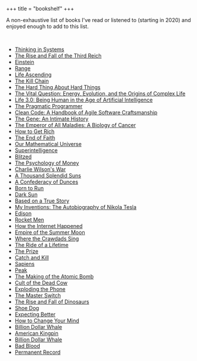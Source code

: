 +++
title = "bookshelf"
+++

A non-exhaustive list of books I've read or listened to (starting in 2020) and enjoyed enough to add to this list.

<br/>

* [Thinking in Systems](https://www.amazon.com/Thinking-Systems-Donella-H-Meadows/dp/1603580557)
* [The Rise and Fall of the Third Reich](https://a.co/d/7C6EvGF)
* [Einstein](https://a.co/d/8FRE54A)
* [Range](https://a.co/d/2AT4ylF)
* [Life Ascending](https://a.co/d/hdbcna9)
* [The Kill Chain](https://a.co/d/hdbcna9)
* [The Hard Thing About Hard Things](https://a.co/d/cTsETmp)
* [The Vital Question: Energy, Evolution, and the Origins of Complex Life](https://amzn.to/3QRjWUQ)
* [Life 3.0: Being Human in the Age of Artificial Intelligence](https://amzn.to/3iL3AQY)
* [The Pragmatic Programmer](https://amzn.to/3XHl0wC)
* [Clean Code: A Handbook of Agile Software Craftsmanship](https://amzn.to/3wdYP5v)
* [The Gene: An Intimate History](https://amzn.to/3kpHGDk)
* [The Emperor of All Maladies: A Biology of Cancer](https://amzn.to/3iJrHQf)
* [How to Get Rich](https://amzn.to/3ZWNwMW)
* [The End of Faith](https://amzn.to/3Hb9kfh)
* [Our Mathematical Universe](https://amzn.to/3CJE9H4)
* [Superintelligence](https://amzn.to/3Ks5ob3)
* [Blitzed](https://amzn.to/3e58mX1)
* [The Psychology of Money](https://amzn.to/3XoUYyG)
* [Charlie Wilson's War](https://amzn.to/3CD6ezV)
* [A Thousand Splendid Suns](https://amzn.to/3AvLI1s)
* [A Confederacy of Dunces](https://amzn.to/3AUHuSd)
* [Born to Run](https://amzn.to/3cAof7b)
* [Dark Sun](https://amzn.to/3kpnPUS)
* [Based on a True Story](https://amzn.to/3J95iGu)
* [My Inventions: The Autobiography of Nikola Tesla](https://amzn.to/3XHAqBb)
* [Edison](https://amzn.to/3CWuZaz)
* [Rocket Men](https://amzn.to/3ATwZPi)
* [How the Internet Happened](https://amzn.to/3coPyS9)
* [Empire of the Summer Moon](https://amzn.to/3AvTIzr)
* [Where the Crawdads Sing](https://amzn.to/3RnYIx3)
* [The Ride of a Lifetime](https://amzn.to/3To4tfU)
* [The Prize](https://amzn.to/3CWt84w)
* [Catch and Kill](https://amzn.to/3HgNpEl)
* [Sapiens](https://amzn.to/3Rhajh3)
* [Peak](https://amzn.to/3iThjp1)
* [The Making of the Atomic Bomb](https://amzn.to/3Q3osNY)
* [Cult of the Dead Cow](https://amzn.to/3TpDCjz)
* [Exploding the Phone](https://amzn.to/3wG38Y9)
* [The Master Switch](https://amzn.to/3To4IYm)
* [The Rise and Fall of Dinosaurs](https://amzn.to/3wDHK5R)
* [Shoe Dog](https://amzn.to/3QPLx8M)
* [Expecting Better](https://amzn.to/3CEaLC4)
* [How to Change Your Mind](https://amzn.to/3pSMEYN)
* [Billion Dollar Whale](https://amzn.to/3wzsMh9)
* [American Kingpin](https://amzn.to/3AzOcvw)
* [Billion Dollar Whale](https://amzn.to/3Wnr3FJ)
* [Bad Blood](https://amzn.to/3wdSozk)
* [Permanent Record](https://amzn.to/3ZLjMT4)
